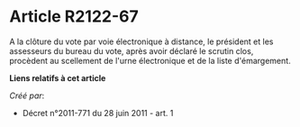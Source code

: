 # Article R2122-67

A la clôture du vote par voie électronique à distance, le président et les assesseurs du bureau du vote, après avoir déclaré
le scrutin clos, procèdent au scellement de l'urne électronique et de la liste d'émargement.

**Liens relatifs à cet article**

_Créé par_:

  - Décret n°2011-771 du 28 juin 2011 - art. 1
